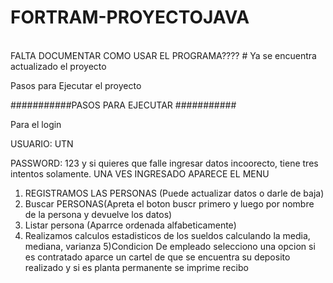 # FORTRAM-PROYECTOJAVA
<br/> 
FALTA DOCUMENTAR COMO USAR EL PROGRAMA????
 # Ya se encuentra actualizado el proyecto 
 
Pasos para Ejecutar  el proyecto

###########PASOS PARA EJECUTAR ###########

Para el login 

USUARIO: UTN

PASSWORD: 123 y si quieres que falle ingresar datos incoorecto, tiene tres intentos solamente.
UNA VES INGRESADO  APARECE EL MENU
 1) REGISTRAMOS LAS PERSONAS (Puede actualizar datos o darle de baja)
 2) Buscar PERSONAS(Apreta el boton buscr primero y luego por nombre de la persona y devuelve los datos)
 3) Listar persona (Aparrce ordenada alfabeticamente)
 4) Realizamos calculos estadisticos  de los sueldos calculando la media, mediana, varianza
 5)Condicion De empleado selecciono una opcion  si es contratado aparce un cartel de que se encuentra su deposito realizado 
 y si es planta permanente se imprime recibo 
